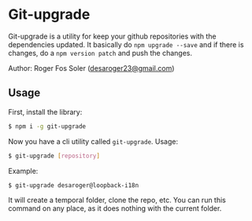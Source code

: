 
# Git-upgrade

Git-upgrade is a utility for keep your github repositories with the dependencies updated. It basically do `npm upgrade --save` and if there is changes, do a `npm version patch` and push the changes.

Author: Roger Fos Soler (desaroger23@gmail.com)

## Usage

First, install the library:

```bash
$ npm i -g git-upgrade
```

Now you have a cli utility called `git-upgrade`. Usage:

```bash
$ git-upgrade [repository]
```

Example:

```bash
$ git-upgrade desaroger@loopback-i18n
```

It will create a temporal folder, clone the repo, etc. You can run this command on any place, as it does nothing with the current folder.